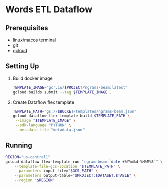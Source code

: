 # Words ETL Dataflow

## Prerequisites

* linux/macos terminal 
* git
* [gcloud](https://cloud.google.com/sdk/install)

## Setting Up

1. Build docker image
   ```bash
   TEMPLATE_IMAGE="gcr.io/$PROJECT/ngrams-beam:latest"
   gcloud builds submit --tag $TEMPLATE_IMAGE .
   ```
   
2. Create Dataflow flex template
   ```bash
   TEMPLATE_PATH="gs://$BUCKET/templates/ngrams-beam.json"
   gcloud dataflow flex-template build $TEMPLATE_PATH \
    --image "$TEMPLATE_IMAGE" \
    --sdk-language "PYTHON" \
    --metadata-file "metadata.json"
   ```
   
## Running

```bash
REGION="us-central1"
gcloud dataflow flex-template run "ngram-beam-`date +%Y%m%d-%H%M%S`" \
    --template-file-gcs-location "$TEMPLATE_PATH" \
    --parameters input-file="$GCS_PATH" \
    --parameters output-table="$PROJECT:$DATASET.$TABLE" \
    --region "$REGION"
```